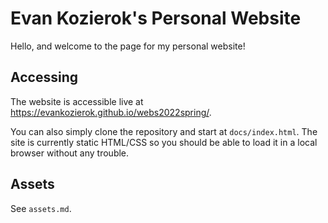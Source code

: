 # Evan Kozierok's Personal Website

Hello, and welcome to the page for my personal website!

## Accessing

The website is accessible live at https://evankozierok.github.io/webs2022spring/.

You can also simply clone the repository and start at `docs/index.html`. The site is currently static HTML/CSS so you should be able to load it in a local browser without any trouble.

## Assets

See `assets.md`.